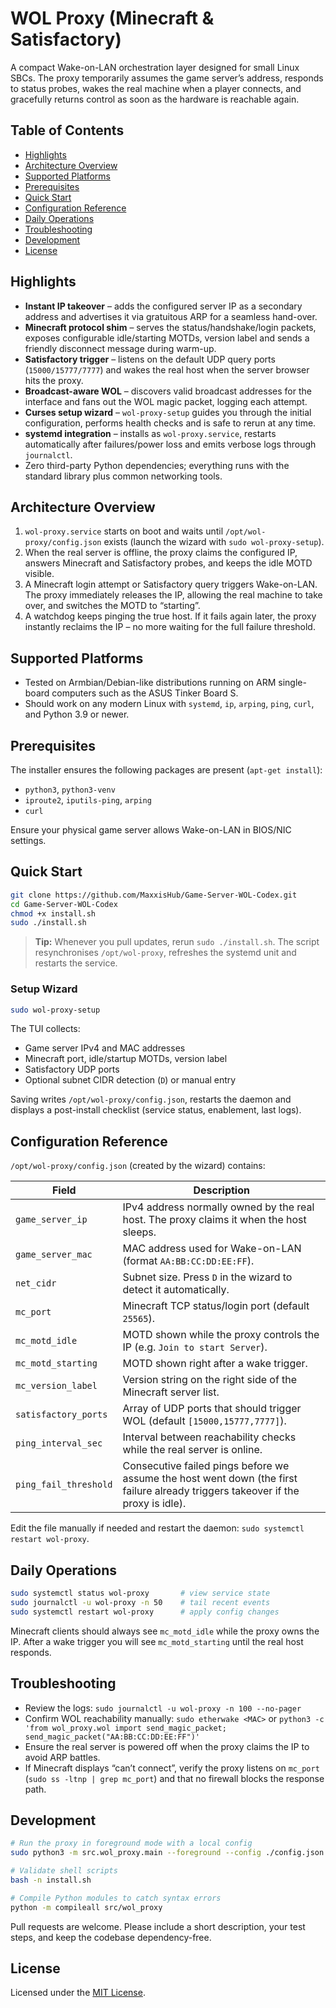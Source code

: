 ﻿# WOL Proxy (Minecraft & Satisfactory)

A compact Wake-on-LAN orchestration layer designed for small Linux SBCs. The proxy temporarily assumes the game server’s address, responds to status probes, wakes the real machine when a player connects, and gracefully returns control as soon as the hardware is reachable again.

## Table of Contents
- [Highlights](#highlights)
- [Architecture Overview](#architecture-overview)
- [Supported Platforms](#supported-platforms)
- [Prerequisites](#prerequisites)
- [Quick Start](#quick-start)
- [Configuration Reference](#configuration-reference)
- [Daily Operations](#daily-operations)
- [Troubleshooting](#troubleshooting)
- [Development](#development)
- [License](#license)

## Highlights
- **Instant IP takeover** – adds the configured server IP as a secondary address and advertises it via gratuitous ARP for a seamless hand-over.
- **Minecraft protocol shim** – serves the status/handshake/login packets, exposes configurable idle/starting MOTDs, version label and sends a friendly disconnect message during warm-up.
- **Satisfactory trigger** – listens on the default UDP query ports (`15000/15777/7777`) and wakes the real host when the server browser hits the proxy.
- **Broadcast-aware WOL** – discovers valid broadcast addresses for the interface and fans out the WOL magic packet, logging each attempt.
- **Curses setup wizard** – `wol-proxy-setup` guides you through the initial configuration, performs health checks and is safe to rerun at any time.
- **systemd integration** – installs as `wol-proxy.service`, restarts automatically after failures/power loss and emits verbose logs through `journalctl`.
- Zero third-party Python dependencies; everything runs with the standard library plus common networking tools.

## Architecture Overview
1. `wol-proxy.service` starts on boot and waits until `/opt/wol-proxy/config.json` exists (launch the wizard with `sudo wol-proxy-setup`).
2. When the real server is offline, the proxy claims the configured IP, answers Minecraft and Satisfactory probes, and keeps the idle MOTD visible.
3. A Minecraft login attempt or Satisfactory query triggers Wake-on-LAN. The proxy immediately releases the IP, allowing the real machine to take over, and switches the MOTD to “starting”.
4. A watchdog keeps pinging the true host. If it fails again later, the proxy instantly reclaims the IP – no more waiting for the full failure threshold.

## Supported Platforms
- Tested on Armbian/Debian-like distributions running on ARM single-board computers such as the ASUS Tinker Board S.
- Should work on any modern Linux with `systemd`, `ip`, `arping`, `ping`, `curl`, and Python 3.9 or newer.

## Prerequisites
The installer ensures the following packages are present (`apt-get install`):
- `python3`, `python3-venv`
- `iproute2`, `iputils-ping`, `arping`
- `curl`

Ensure your physical game server allows Wake-on-LAN in BIOS/NIC settings.

## Quick Start
```bash
git clone https://github.com/MaxxisHub/Game-Server-WOL-Codex.git
cd Game-Server-WOL-Codex
chmod +x install.sh
sudo ./install.sh
```
> **Tip:** Whenever you pull updates, rerun `sudo ./install.sh`. The script resynchronises `/opt/wol-proxy`, refreshes the systemd unit and restarts the service.

### Setup Wizard
```bash
sudo wol-proxy-setup
```
The TUI collects:
- Game server IPv4 and MAC addresses
- Minecraft port, idle/startup MOTDs, version label
- Satisfactory UDP ports
- Optional subnet CIDR detection (`D`) or manual entry

Saving writes `/opt/wol-proxy/config.json`, restarts the daemon and displays a post-install checklist (service status, enablement, last logs).

## Configuration Reference
`/opt/wol-proxy/config.json` (created by the wizard) contains:

| Field | Description |
| --- | --- |
| `game_server_ip` | IPv4 address normally owned by the real host. The proxy claims it when the host sleeps. |
| `game_server_mac` | MAC address used for Wake-on-LAN (format `AA:BB:CC:DD:EE:FF`). |
| `net_cidr` | Subnet size. Press `D` in the wizard to detect it automatically. |
| `mc_port` | Minecraft TCP status/login port (default `25565`). |
| `mc_motd_idle` | MOTD shown while the proxy controls the IP (e.g. `Join to start Server`). |
| `mc_motd_starting` | MOTD shown right after a wake trigger. |
| `mc_version_label` | Version string on the right side of the Minecraft server list. |
| `satisfactory_ports` | Array of UDP ports that should trigger WOL (default `[15000,15777,7777]`). |
| `ping_interval_sec` | Interval between reachability checks while the real server is online. |
| `ping_fail_threshold` | Consecutive failed pings before we assume the host went down (the first failure already triggers takeover if the proxy is idle). |

Edit the file manually if needed and restart the daemon: `sudo systemctl restart wol-proxy`.

## Daily Operations
```bash
sudo systemctl status wol-proxy       # view service state
sudo journalctl -u wol-proxy -n 50    # tail recent events
sudo systemctl restart wol-proxy      # apply config changes
```
Minecraft clients should always see `mc_motd_idle` while the proxy owns the IP. After a wake trigger you will see `mc_motd_starting` until the real host responds.

## Troubleshooting
- Review the logs: `sudo journalctl -u wol-proxy -n 100 --no-pager`
- Confirm WOL reachability manually: `sudo etherwake <MAC>` or `python3 -c 'from wol_proxy.wol import send_magic_packet; send_magic_packet("AA:BB:CC:DD:EE:FF")'`
- Ensure the real server is powered off when the proxy claims the IP to avoid ARP battles.
- If Minecraft displays “can’t connect”, verify the proxy listens on `mc_port` (`sudo ss -ltnp | grep mc_port`) and that no firewall blocks the response path.

## Development
```bash
# Run the proxy in foreground mode with a local config
sudo python3 -m src.wol_proxy.main --foreground --config ./config.json

# Validate shell scripts
bash -n install.sh

# Compile Python modules to catch syntax errors
python -m compileall src/wol_proxy
```
Pull requests are welcome. Please include a short description, your test steps, and keep the codebase dependency-free.

## License
Licensed under the [MIT License](LICENSE).

